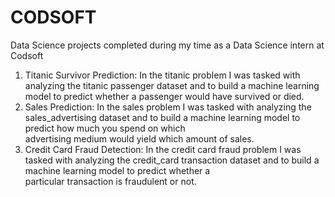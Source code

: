 # CODSOFT
Data Science projects completed during my time as a Data Science intern at Codsoft

1. Titanic Survivor Prediction:
    In the titanic problem I was tasked with analyzing the titanic passenger dataset and to build a machine learning model to predict whether a passenger would have      survived or died. 
2. Sales Prediction:
    In the sales problem I was tasked with analyzing the sales_advertising dataset and to build a machine learning model to predict how much you spend on which     
    advertising medium would yield  which amount of sales.
3. Credit Card Fraud Detection:
    In the credit card fraud problem I was tasked with analyzing the credit_card transaction dataset and to build a machine learning model to predict whether a     
    particular transaction is fraudulent or not.

